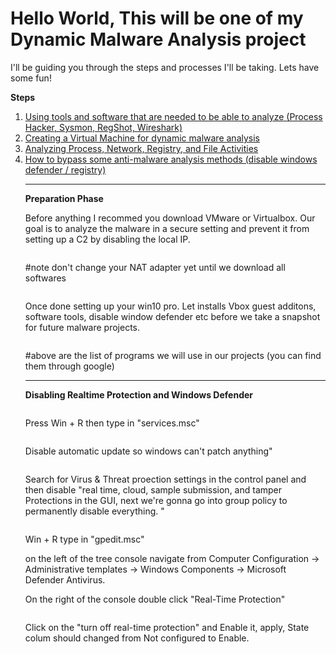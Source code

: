 # Hello World, This will be one of my Dynamic Malware Analysis project

I'll be guiding you through the steps and processes I'll be taking. Lets have some fun!

<p class="has-text-align-center"><strong>Steps</strong></p>

<!-- wp:group {"layout":{"type":"flex","orientation":"vertical"},"fontSize":"small"} -->
<div class="wp-block-group has-small-font-size"><!-- wp:list {"ordered":true} -->
<ol><!-- wp:list-item -->
<li><a href="#1">Using tools and software that are needed to be able to analyze (Process Hacker, Sysmon, RegShot, Wireshark)</a></li>
<!-- /wp:list-item -->

<!-- wp:list-item -->
<li><a href="#2">Creating a Virtual Machine for dynamic malware analysis</a></li>
<!-- /wp:list-item -->

<!-- wp:list-item -->
<li><a href="#3">Analyzing Process, Network, Registry, and File Activities</a></li>
<!-- /wp:list-item -->
<!-- wp:list-item -->
<li><a href="#4">How to bypass some anti-malware analysis methods (disable windows defender / registry) </a></li>
<!-- /wp:list-item -->

<!-- wp:separator -->
<hr class="wp-block-separator has-alpha-channel-opacity"/>
<!-- /wp:separator -->

<!-- wp:paragraph {"align":"center","backgroundColor":"pale-cyan-blue"} -->
<p class="has-text-align-center has-pale-cyan-blue-background-color has-background" id="1"><strong>Preparation Phase</strong></p>
<!-- /wp:paragraph -->

<!-- wp:paragraph -->
<p>Before anything I recommed you download VMware or Virtualbox. Our goal is to analyze the malware in a secure setting and prevent it from setting up a C2 by disabling the local IP. </p>
<!-- /wp:paragraph -->

<img src="https://github.com/TommyP702/TanPham/assets/169327735/939def7b-1f78-419d-8e1a-02f154cba8c8)" alt="" class="wp-image-5001"/></figure>

<p>#note don't change your NAT adapter yet until we download all softwares</p>

<img src="https://github.com/TommyP702/TanPham/assets/169327735/22d0a5a1-e0bd-4d72-b7bd-c74a6f7cdd37)" alt="" class="wp-image-5001"/></figure>

<!-- wp:paragraph -->
<p>Once done setting up your win10 pro. Let installs Vbox guest additons, software tools, disable window defender etc before we take a snapshot for future malware projects.</p>
<!-- /wp:paragraph -->

<img src="https://github.com/TommyP702/TanPham/assets/169327735/23c222d9-14b1-4990-8c85-62b031e03182" alt="" class="wp-image-5001"/>

<p>#above are the list of programs we will use in our projects (you can find them through google)</p>

<!-- wp:separator -->
<hr class="wp-block-separator has-alpha-channel-opacity"/>
<!-- /wp:separator -->

<!-- wp:paragraph {"align":"center","backgroundColor":"pale-cyan-blue"} -->
<p class="has-text-align-center has-pale-cyan-blue-background-color has-background" id="1"><strong>Disabling Realtime Protection and Windows Defender</strong></p>
<!-- /wp:paragraph -->

<img src="https://github.com/TommyP702/TanPham/assets/169327735/e52a3997-67b3-429f-a003-579541691865" alt="" class="wp-image-5001"/>

<!-- wp:paragraph -->
<p>Press Win + R then type in "services.msc"</p>
<!-- /wp:paragraph -->

<img src="https://github.com/TommyP702/TanPham/assets/169327735/eedb2016-051c-4593-a136-7a532e3d0414" alt="" class="wp-image-5001"/>

<p>Disable automatic update so windows can't patch anything"</p>

<img src="https://github.com/TommyP702/TanPham/assets/169327735/68ba69ab-e890-44e5-af42-75fbcee721c2" alt="" class="wp-image-5001"/>

<p>Search for Virus & Threat proection settings in the control panel and then disable "real time, cloud, sample submission, and tamper Protections in the GUI, next we're gonna go into group policy to permanently disable everything. "</p>

<img src="https://github.com/TommyP702/TanPham/assets/169327735/2cb4a232-e18d-41b4-8d5e-ddd6dec2bea5" alt="" class="wp-image-5001"/>

<p>Win + R type in "gpedit.msc"</p>
<p>on the left of the tree console navigate from Computer Configuration -> Administrative templates -> Windows Components -> Microsoft Defender Antivirus. </p>
<p>On the right of the console double click "Real-Time Protection"</p>

<img src="https://github.com/TommyP702/TanPham/assets/169327735/f3f06cf3-e924-4d74-8211-ef0d5fadca5e" alt="" class="wp-image-5001"/>

<p>Click on the "turn off real-time protection" and Enable it, apply, State colum should changed from Not configured to Enable.</p>


